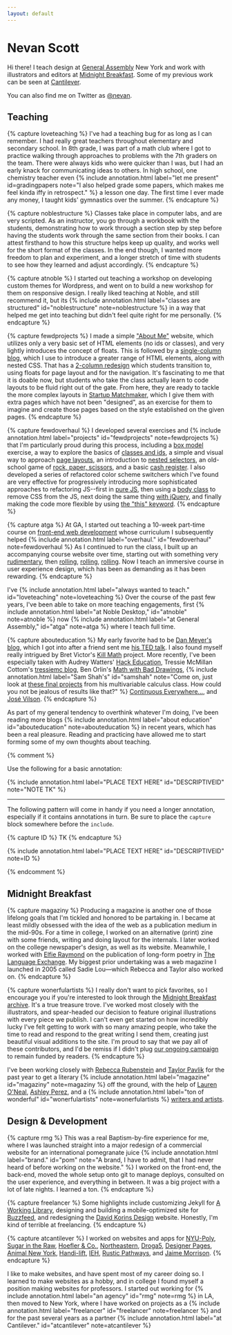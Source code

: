 ```yaml
---
layout: default
---
```


Nevan Scott
===========

Hi there! I teach design at [General Assembly](http://generalassemb.ly/) New York and work with illustrators and editors at [Midnight Breakfast](http://midnightbreakfast.com/). Some of my previous work can be seen at [Cantilever](http://cantilever.co/work/).

You can also find me on Twitter as [@nevan](https://twitter.com/nevan).


Teaching
--------

{% capture loveteaching %}
I've had a teaching bug for as long as I can remember. I had really great teachers throughout elementary and secondary school. In 8th grade, I was part of a math club where I got to practice walking through approaches to problems with the 7th graders on the team. There were always kids who were quicker than I was, but I had an early knack for communicating ideas to others. In high school, one chemistry teacher even {% include annotation.html label="let me present" id=gradingpapers note="I also helped grade some papers, which makes me feel kinda iffy in retrospect." %} a lesson one day. The first time I ever made any money, I taught kids' gymnastics over the summer.
{% endcapture %}

{% capture noblestructure %}
Classes take place in computer labs, and are very scripted. As an instructor, you go through a workbook with the students, demonstrating how to work through a section step by step before having the students work through the same section from their books. I can attest firsthand to how this structure helps keep up quality, and works well for the short format of the classes. In the end though, I wanted more freedom to plan and experiment, and a longer stretch of time with students to see how they learned and adjust accordingly.
{% endcapture %}

{% capture atnoble %}
I started out teaching a workshop on developing custom themes for Wordpress, and went on to build a new workshop for them on responsive design. I really liked teaching at Noble, and still recommend it, but its {% include annotation.html label="classes are structured" id="noblestructure" note=noblestructure %} in a way that helped me get into teaching but didn't feel quite right for me personally.
{% endcapture %}

{% capture fewdprojects %}
I made a simple ["About Me"](http://fewd49.nevan.org/projects/wendy_bite/) website, which utilizes only a very basic set of HTML elements (no ids or classes), and very lightly introduces the concept of floats. This is followed by a [single-column blog](http://fewd49.nevan.org/projects/fashion_blog_alpha/), which I use to introduce a greater range of HTML elements, along with nested CSS. That has a [2-column redesign](http://fewd49.nevan.org/projects/fashion_blog/) which students transition to, using floats for page layout and for the navigation. It's fascinating to me that it is doable now, but students who take the class actually learn to code layouts to be fluid right out of the gate. From here, they are ready to tackle the more complex layouts in [Startup Matchmaker](http://fewd49.nevan.org/projects/startup_matchmaker/), which I give them with extra pages which have not been "designed", as an exercise for them to imagine and create those pages based on the style established on the given pages.
{% endcapture %}

{% capture fewdoverhaul %}
I developed several exercises and {% include annotation.html label="projects" id="fewdprojects" note=fewdprojects %} that I'm particularly proud during this process, including a [box model](http://codepen.io/nevan/pen/vtorn) exercise, a way to explore the basics of [classes and ids](http://codepen.io/nevan/pen/JnfEd), a simple and visual way to approach [page layouts](http://codepen.io/nevan/pen/nHIEo), an introduction to [nested selectors](http://codepen.io/nevan/pen/gFAfh), an old-school game of [rock, paper, scissors](http://codepen.io/nevan/pen/zChrG), and a basic [cash register](http://codepen.io/nevan/pen/uBkEr). I also developed a series of refactored color scheme switchers which I've found are very effective for progressively introducing more sophisticated approaches to refactoring JS--first in [pure JS](http://codepen.io/nevan/pen/kBItz), then using a [body class](http://codepen.io/nevan/pen/pnLje) to remove CSS from the JS, next doing the same thing [with jQuery](http://codepen.io/nevan/pen/dmklG), and finally making the code more flexible by using [the "this" keyword](http://codepen.io/nevan/pen/sHpbj).
{% endcapture %}

{% capture atga %}
At GA, I started out teaching a 10-week part-time course on [front-end web development](https://generalassemb.ly/education/front-end-web-development) whose curriculum I subsequently helped {% include annotation.html label="overhaul." id="fewdoverhaul" note=fewdoverhaul %} As I continued to run the class, I built up an accompanying course website over time, starting out with something very [rudimentary](http://nevanscott.com/fewd13/), then [rolling](http://nevanscott.com/fewd19/), [rolling](http://nevanscott.com/fewd29/), [rolling](http://fewd49.nevan.org). Now I teach an immersive course in user experience design, which has been as demanding as it has been rewarding.
{% endcapture %}

I've {% include annotation.html label="always wanted to teach." id="loveteaching" note=loveteaching %} Over the course of the past few years, I've been able to take on more teaching engagements, first {% include annotation.html label="at Noble Desktop," id="atnoble" note=atnoble %} now {% include annotation.html label="at General Assembly," id="atga" note=atga %} where I teach full time.

{% capture abouteducation %}
My early favorite had to be [Dan Meyer's blog](http://blog.mrmeyer.com), which I got into after a friend sent me [his TED talk](http://www.ted.com/talks/dan_meyer_math_curriculum_makeover). I also found myself really intrigued by Bret Victor's [Kill Math](http://worrydream.com/KillMath/) project. More recently, I've been especially taken with Audrey Watters' [Hack Education](http://hackeducation.com), Tressie McMillan Cottom's [tressiemc blog](http://tressiemc.com), Ben Orlin's [Math with Bad Drawings](http://mathwithbaddrawings.com), {% include annotation.html label="Sam Shah's" id="samshah" note="Come on, just look at [these final projects](http://samjshah.com/2015/05/30/multivariable-calculus-projects-2014-2015/) from his multivariable calculus class. How could you not be jealous of results like that?" %} [Continuous Everywhere...](http://samjshah.com), and [José Vilson](http://thejosevilson.com).
{% endcapture %}

As part of my general tendency to overthink whatever I'm doing, I've been reading more blogs {% include annotation.html label="about education" id="abouteducation" note=abouteducation %} in recent years, which has been a real pleasure. Reading and practicing have allowed me to start forming some of my own thoughts about teaching.

{% comment %}

Use the following for a basic annotation:

{% include annotation.html label="PLACE TEXT HERE" id="DESCRIPTIVEID" note="NOTE TK" %}

----------------

The following pattern will come in handy if you need a longer annotation, especially if it contains annotations in turn. Be sure to place the `capture` block somewhere before the `include`.

{% capture ID %}
TK
{% endcapture %}

{% include annotation.html label="PLACE TEXT HERE" id="DESCRIPTIVEID" note=ID %}

{% endcomment %}



Midnight Breakfast
------------------

{% capture magaziny %}
Producing a magazine is another one of those lifelong goals that I'm tickled and honored to be partaking in. I became at least mildly obsessed with the idea of the web as a publication medium in the mid-90s. For a time in college, I worked on an alternative (print) zine with some friends, writing and doing layout for the internals. I later worked on the college newspaper's design, as well as its website. Meanwhile, I worked with [Elfie Raymond](http://elfieraymond.com) on the publication of long-form poetry in [The Language Exchange](http://v1.elfieraymond.com/ccorner/index.html). My biggest prior undertaking was a web magazine I launched in 2005 called Sadie Lou—which Rebecca and Taylor also worked on.
{% endcapture %}

{% capture wonerfulartists %}
I really don't want to pick favorites, so I encourage you if you're interested to look through the [Midnight Breakfast archive](http://midnightbreakfast.com/archive). It's a true treasure trove. I've worked most closely with the illustrators, and spear-headed our decision to feature original illustrations with every piece we publish. I can't even get started on how incredibly lucky I've felt getting to work with so many amazing people, who take the time to read and respond to the great writing I send them, creating just beautiful visual additions to the site. I'm proud to say that we pay all of these contributors, and I'd be remiss if I didn't plug [our ongoing campaign](https://www.patreon.com/mbfast) to remain funded by readers.
{% endcapture %}

I've been working closely with [Rebecca Rubenstein](http://rebeccarubenstein.com) and [Taylor Pavlik](https://twitter.com/FTPavlik) for the past year to get a literary {% include annotation.html label="magazine" id="magaziny" note=magaziny %} off the ground, with the help of [Lauren O'Neal](https://twitter.com/laureneoneal), [Ashley Perez](https://twitter.com/artscollide), and a {% include annotation.html label="ton of wonderful" id="wonerfulartists" note=wonerfulartists %} [writers and artists](http://midnightbreakfast.com/contributors).



Design & Development
--------------------

{% capture rmg %}
This was a real Baptism-by-fire experience for me, where I was launched straight into a major redesign of a commercial website for an international pomegranate juice {% include annotation.html label="brand." id="pom" note="A brand, I have to admit, that I had never heard of before working on the website." %} I worked on the front-end, the back-end, moved the whole setup onto git to manage deploys, consulted on the user experience, and everything in between. It was a big project with a lot of late nights. I learned a ton.
{% endcapture %}

{% capture freelancer %}
Some highlights include customizing Jekyll for [A Working Library](http://aworkinglibrary.com), designing and building a mobile-optimized site for  [Buzzfeed](http://www.buzzfeed.com), and redesigning the [David Korins Design](http://davidkorinsdesign.com) website. Honestly, I'm kind of terrible at freelancing.
{% endcapture %}

{% capture atcantilever %}
I worked on websites and apps for [NYU-Poly](http://nyc.poly.edu), [Sugar in the Raw](http://www.intheraw.com), [Hoefler & Co.](http://www.typography.com), [Northeastern](http://nulawlab.org), [Droga5](http://droga5.com), [Designer Pages](https://www.designerpages.com), [Animal New York](http://animalnewyork.com), [Handi-lift](http://www.handi-lift.com), [IEH](http://www.iehcorp.com), [Rustic Pathways](http://rusticpathways.com), and [Jaime Morrison](https://twitter.com/longchalk).
{% endcapture %}

I like to make websites, and have spent most of my career doing so. I learned to make websites as a hobby, and in college I found myself a position making websites for professors. I started out working for {% include annotation.html label="an agency" id="rmg" note=rmg %} in LA, then moved to New York, where I have worked on projects as a {% include annotation.html label="freelancer" id="freelancer" note=freelancer %} and for the past several years as a partner {% include annotation.html label="at Cantilever." id="atcantilever" note=atcantilever %}
